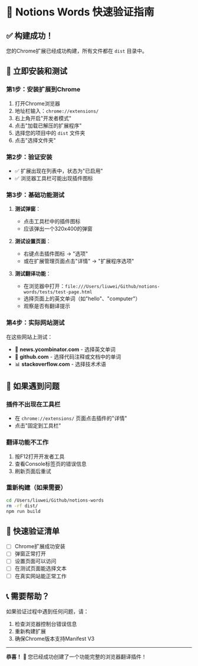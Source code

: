 # 🚀 Notions Words 快速验证指南

## ✅ 构建成功！
您的Chrome扩展已经成功构建，所有文件都在 `dist` 目录中。

## 📱 立即安装和测试

### 第1步：安装扩展到Chrome
1. 打开Chrome浏览器
2. 地址栏输入：`chrome://extensions/`
3. 右上角开启"开发者模式"
4. 点击"加载已解压的扩展程序"
5. 选择您的项目中的 `dist` 文件夹
6. 点击"选择文件夹"

### 第2步：验证安装
- ✅ 扩展出现在列表中，状态为"已启用"
- ✅ 浏览器工具栏可能出现插件图标

### 第3步：基础功能测试
1. **测试弹窗**：
   - 点击工具栏中的插件图标
   - 应该弹出一个320x400的弹窗

2. **测试设置页面**：
   - 右键点击插件图标 → "选项"
   - 或在扩展管理页面点击"详情" → "扩展程序选项"

3. **测试翻译功能**：
   - 在浏览器中打开：`file:///Users/liuwei/Github/notions-words/tests/test-page.html`
   - 选择页面上的英文单词（如"hello"、"computer"）
   - 观察是否有翻译提示

### 第4步：实际网站测试
在这些网站上测试：
- 📰 **news.ycombinator.com** - 选择英文单词
- 🐙 **github.com** - 选择代码注释或文档中的单词
- 📊 **stackoverflow.com** - 选择技术术语

## 🔧 如果遇到问题

### 插件不出现在工具栏
- 在 `chrome://extensions/` 页面点击插件的"详情"
- 点击"固定到工具栏"

### 翻译功能不工作
1. 按F12打开开发者工具
2. 查看Console标签页的错误信息
3. 刷新页面后重试

### 重新构建（如果需要）
```bash
cd /Users/liuwei/Github/notions-words
rm -rf dist/
npm run build
```

## 🎯 快速验证清单
- [ ] Chrome扩展成功安装
- [ ] 弹窗正常打开
- [ ] 设置页面可以访问
- [ ] 在测试页面能选择文本
- [ ] 在真实网站能正常工作

## 📞 需要帮助？
如果验证过程中遇到任何问题，请：
1. 检查浏览器控制台错误信息
2. 重新构建扩展
3. 确保Chrome版本支持Manifest V3

---

**恭喜！** 🎉 您已经成功创建了一个功能完整的浏览器翻译插件！ 